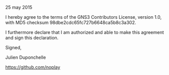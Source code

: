 25 may 2015

I hereby agree to the terms of the GNS3 Contributors License, version 1.0, with MD5 checksum
98dbe2cdc65fc727b6648ca5b8c3a302.

I furthermore declare that I am authorized and able to make this
agreement and sign this declaration.

Signed,

Julien Duponchelle

https://github.com/noplay
